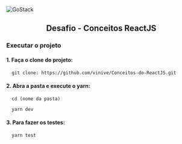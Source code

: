 
<img alt="GoStack" src="https://storage.googleapis.com/golden-wind/bootcamp-gostack/header-desafios.png" />
<h2 align="center">
  Desafio - Conceitos ReactJS
</h2>

<h3>Executar o projeto</h3>

<h4>1. Faça o clone do projeto:</h4>

```
  git clone: https://github.com/vinive/Conceitos-do-ReactJS.git
```

<h4>2. Abra a pasta e execute o yarn:</h4>

```
  cd (nome da pasta)
  
  yarn dev
```


<h4>3. Para fazer os testes:</h4>

```  
  yarn test
```
